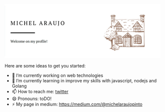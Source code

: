 ![banner](https://raw.githubusercontent.com/MichelAraujo/MichelAraujo/master/michel.png)

Here are some ideas to get you started:

- 🔭 I’m currently working on web technologies
- 🌱 I’m currently learning in improve my skills with javascript, nodejs and Golang
- 📫 How to reach me: [twitter](https://twitter.com/_michelaraujo)
- 😄 Pronouns: toDO!
- ⚡ My page in medium: https://medium.com/@michelaraujopinto
